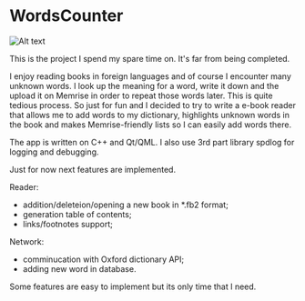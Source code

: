 # WordsCounter
![Alt text](https://thumbs.gfycat.com/ReasonableBeneficialBangeltiger-size_restricted.gif)

This is the project I spend my spare time on. It's far from being completed.

I enjoy reading books in foreign languages and of course I encounter many unknown words. I look up the meaning for a word, write it down and the upload it on Memrise in order to repeat those words later. This is quite tedious process. So just for fun and I decided to try to write a e-book reader that allows me to add words to my dictionary, highlights unknown words in the book and makes Memrise-friendly lists so I can easily add words there.

The app is written on C++ and Qt/QML. I also use 3rd part library spdlog for logging and debugging.

Just for now next features are implemented.

Reader:
- addition/deleteion/opening a new book in *.fb2 format;
- generation table of contents;
- links/footnotes support;

Network:
- comminucation with Oxford dictionary API;
- adding new word in database.

Some features are easy to implement but its only time that I need. 
